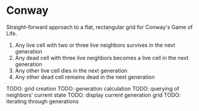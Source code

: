 # Conway

Straight-forward approach to a flat, rectangular grid for Conway's Game of Life.

1. Any live cell with two or three live neighbors survives in the next generation
2. Any dead cell with three live neighbors becomes a live cell in the next generation
3. Any other live cell dies in the next generation
4. Any other dead cell remains dead in the next generation

TODO: grid creation
TODO: generation calculation
TODO: querying of neighbors' current state
TODO: display current generation grid
TODO: iterating through generations
